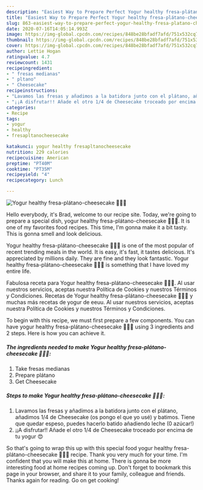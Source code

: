 ```yaml
---
description: "Easiest Way to Prepare Perfect Yogur healthy fresa-plátano-cheesecake 🍓🍌🍰"
title: "Easiest Way to Prepare Perfect Yogur healthy fresa-plátano-cheesecake 🍓🍌🍰"
slug: 863-easiest-way-to-prepare-perfect-yogur-healthy-fresa-platano-cheesecake
date: 2020-07-16T14:05:14.993Z
image: https://img-global.cpcdn.com/recipes/848be28bfadf7afd/751x532cq70/yogur-healthy-fresa-platano-cheesecake-🍓🍌🍰-foto-principal.jpg
thumbnail: https://img-global.cpcdn.com/recipes/848be28bfadf7afd/751x532cq70/yogur-healthy-fresa-platano-cheesecake-🍓🍌🍰-foto-principal.jpg
cover: https://img-global.cpcdn.com/recipes/848be28bfadf7afd/751x532cq70/yogur-healthy-fresa-platano-cheesecake-🍓🍌🍰-foto-principal.jpg
author: Lettie Hogan
ratingvalue: 4.7
reviewcount: 1431
recipeingredient:
- " fresas medianas"
- " pltano"
- " Cheesecake"
recipeinstructions:
- "Lavamos las fresas y añadimos a la batidora junto con el plátano, añadimos 1/4 de Cheesecake (os pongo el que yo usé) y batimos. Tiene que quedar espeso, puedes hacerlo batido añadiendo leche (0 azúcar!)"
- "¡¡A disfrutar!! Añade el otro 1/4 de Cheesecake troceado por encima de tu yogur 😍"
categories:
- Recipe
tags:
- yogur
- healthy
- fresapltanocheesecake

katakunci: yogur healthy fresapltanocheesecake 
nutrition: 229 calories
recipecuisine: American
preptime: "PT40M"
cooktime: "PT35M"
recipeyield: "4"
recipecategory: Lunch

---
```



![Yogur healthy fresa-plátano-cheesecake 🍓🍌🍰](https://img-global.cpcdn.com/recipes/848be28bfadf7afd/751x532cq70/yogur-healthy-fresa-platano-cheesecake-🍓🍌🍰-foto-principal.jpg)

Hello everybody, it's Brad, welcome to our recipe site. Today, we're going to prepare a special dish, yogur healthy fresa-plátano-cheesecake 🍓🍌🍰. It is one of my favorites food recipes. This time, I'm gonna make it a bit tasty. This is gonna smell and look delicious.

Yogur healthy fresa-plátano-cheesecake 🍓🍌🍰 is one of the most popular of recent trending meals in the world. It is easy, it's fast, it tastes delicious. It's appreciated by millions daily. They are fine and they look fantastic. Yogur healthy fresa-plátano-cheesecake 🍓🍌🍰 is something that I have loved my entire life.

Fabulosa receta para Yogur healthy fresa-plátano-cheesecake 🍓🍌🍰. Al usar nuestros servicios, aceptas nuestra Política de Cookies y nuestros Términos y Condiciones. Recetas de Yogur healthy fresa-plátano-cheesecake 🍓🍌🍰 y muchas más recetas de yogur de eeuu. Al usar nuestros servicios, aceptas nuestra Política de Cookies y nuestros Términos y Condiciones.


To begin with this recipe, we must first prepare a few components. You can have yogur healthy fresa-plátano-cheesecake 🍓🍌🍰 using 3 ingredients and 2 steps. Here is how you can achieve it.

<!--inarticleads1-->

##### The ingredients needed to make Yogur healthy fresa-plátano-cheesecake 🍓🍌🍰:

1. Take  fresas medianas
1. Prepare  plátano
1. Get  Cheesecake




<!--inarticleads2-->

##### Steps to make Yogur healthy fresa-plátano-cheesecake 🍓🍌🍰:

1. Lavamos las fresas y añadimos a la batidora junto con el plátano, añadimos 1/4 de Cheesecake (os pongo el que yo usé) y batimos. Tiene que quedar espeso, puedes hacerlo batido añadiendo leche (0 azúcar!)
1. ¡¡A disfrutar!! Añade el otro 1/4 de Cheesecake troceado por encima de tu yogur 😍




So that's going to wrap this up with this special food yogur healthy fresa-plátano-cheesecake 🍓🍌🍰 recipe. Thank you very much for your time. I'm confident that you will make this at home. There is gonna be more interesting food at home recipes coming up. Don't forget to bookmark this page in your browser, and share it to your family, colleague and friends. Thanks again for reading. Go on get cooking!
